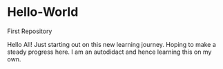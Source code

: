 # Hello-World
First Repository

Hello All!
Just starting out on this new learning journey. Hoping to make a steady progress here.
I am an autodidact and hence learning this on my own.
